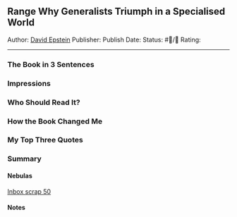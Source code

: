 ## Range Why Generalists Triumph in a Specialised World

[  ](https://www.amazon.com/gp/aw/d/B07H1ZYWTM/ref=tmm_kin_swatch_0?ie=UTF8&qid=1675207627&sr=8-1)

Author: [David Epstein]()
Publisher:
Publish Date:
Status: #💫/💫 
Rating:

---

### The Book in 3 Sentences

### Impressions

### Who Should Read It?

### How the Book Changed Me

### My Top Three Quotes

### Summary

#### Nebulas

[Inbox scrap 50](Inbox%20scrap%2050.md)

#### Notes
